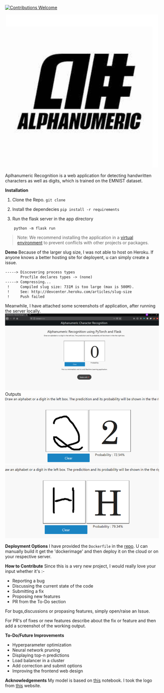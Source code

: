 
[![Contributions Welcome](https://img.shields.io/badge/contributions-welcome-brightgreen.svg?style=flat)](https://github.com/ashish493/alphanumeric_recognition/issues)
   
<p align="center">
    <img width="500" height="auto" src="images/logo.jpg" alt="Alphanumeric Logo" />
</p>
   
Aplhanumeric Recognition is a web application for detecting handwritten characters as well as digits, which is trained on the EMNIST dataset.

**Installation**

1. Clone the Repo.
```git clone ```
2. Install the dependecies
```pip install -r requirements```

3. Run the flask server in the app directory

``` cd ../alphanumeric_recognition/app/ 
    python -m flask run
```    
> Note: We recommend installing the application in a [virtual environment](https://packaging.python.org/guides/installing-using-pip-and-virtual-environments/#installing-virtualenv) to prevent conflicts with other projects or packages.

**Demo**
Because of the larger slug size, I was not able to host on Heroku. If anyone knows a better hosting site for deployent, u can simply create a issue.
```
-----> Discovering process types
       Procfile declares types -> (none)
-----> Compressing...
 !     Compiled slug size: 731M is too large (max is 500M).
 !     See: http://devcenter.heroku.com/articles/slug-size
 !     Push failed
```
Meanwhile, I have attached some screenshots of application, after running the server locally.
![flask_host](images/localhost.png)
Outputs
![prediction for 2](images/predict_2.png)
![prediction for H](images/predict_h.png)

**Deployment Options**
I have provided the ```Dockerfile``` in the [repo](https://github.com/ashish493/alphanumeric_recognition/blob/master/Dockerfile). U can manually build it get the 'dockerimage' and then deploy it on the cloud or on your respective server. 

**How to Contribute**
Since this is a very new project, I would really love your input whether it's :- 
- Reporting a bug
- Discussing the current state of the code
- Submitting a fix
- Proposing new features
- PR from the To-Do section 

For bugs,discussions or propasing features, simply open/raise an Issue. 

For PR's of fixes or new features describe about the fix or feature and then add a screenshot of the working output. 

**To-Do/Future Improvements**
- Hyperparameter optimization 
- Neural network pruning 
- Displaying top-n predictions 
- Load balancer in a cluster 
- Add correction and submit options 
- Improving the frontend web design



**Acknowledgements**
My model is based on [this](https://github.com/Giffy/AI_EMNIST-character-recognition/blob/master/EMNIST_byClass_GPU_.ipynb) notebook.
 I took the logo from [this](https://omar-quiambao.squarespace.com/identity/fkjm6v8od4iekqn9hajd07vxtxuzwp) website.


